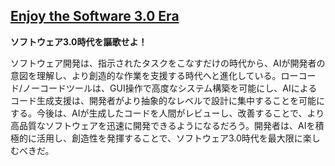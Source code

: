 ## [Enjoy the Software 3.0 Era](https://blog.riywo.com/2025/06/enjoy-software-3_0-era/)

**ソフトウェア3.0時代を謳歌せよ！**

ソフトウェア開発は、指示されたタスクをこなすだけの時代から、AIが開発者の意図を理解し、より創造的な作業を支援する時代へと進化している。ローコード/ノーコードツールは、GUI操作で高度なシステム構築を可能にし、AIによるコード生成支援は、開発者がより抽象的なレベルで設計に集中することを可能にする。今後は、AIが生成したコードを人間がレビューし、改善することで、より高品質なソフトウェアを迅速に開発できるようになるだろう。開発者は、AIを積極的に活用し、創造性を発揮することで、ソフトウェア3.0時代を最大限に楽しむべきだ。
